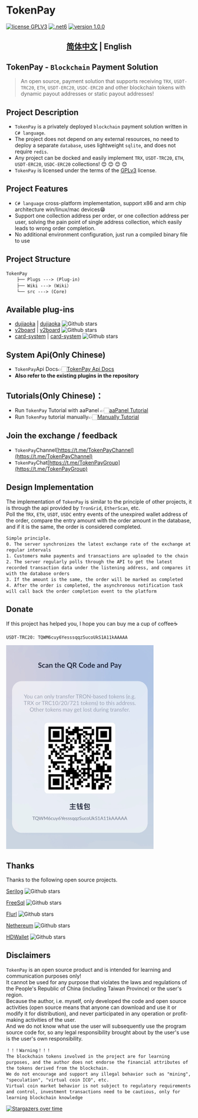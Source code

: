 # TokenPay
<p>
<a href="https://www.gnu.org/licenses/gpl-3.0.html"><img src="https://img.shields.io/badge/license-GPLV3-blue" alt="license GPLV3"></a>
<a href="https://www.php.net/releases/7_4_0.php"><img src="https://img.shields.io/badge/.NET-6-orange" alt=".net6"></a>
<a href="https://github.com/assimon/dujiaoka/releases/tag/1.0.0"><img src="https://img.shields.io/badge/version-1.0.0-red" alt="version 1.0.0"></a>
</p>
<h2 align="center"><a href="README.md">简体中文</a> | English</h2>  

## TokenPay - `Blockchain` Payment Solution

>An open source, payment solution that supports receiving `TRX`, `USDT-TRC20`, `ETH`, `USDT-ERC20`, `USDC-ERC20` and other blockchain tokens with dynamic payout addresses or static payout addresses!

## Project Description
- `TokenPay` is a privately deployed `blockchain` payment solution written in `C# language`.     
- The project does not depend on any external resources, no need to deploy a separate `database`, uses lightweight `sqlite`, and does not require `redis`.
- Any project can be docked and easily implement `TRX`, `USDT-TRC20`, `ETH`, `USDT-ERC20`, `USDC-ERC20` collections! 😊 😊 😊 😊
- `TokenPay` is licensed under the terms of the [GPLv3](https://www.gnu.org/licenses/gpl-3.0.html) license.

## Project Features
- `C# language` cross-platform implementation, support x86 and arm chip architecture win/linux/mac devices😁
- Support one collection address per order, or one collection address per user, solving the pain point of single address collection, which easily leads to wrong order completion.
- No additional environment configuration, just run a compiled binary file to use

## Project Structure
```
TokenPay
    ├── Plugs ---> (Plug-in)
    ├── Wiki ---> (Wiki）
    └── src ---> (Core)
```
## Available plug-ins
- [dujiaoka](Plugs/dujiaoka/) | [dujiaoka](https://github.com/assimon/dujiaoka) ![Github stars](https://img.shields.io/github/stars/assimon/dujiaoka?style=social)
- [v2board](Plugs/v2board/) | [v2board](https://github.com/v2board/v2board) ![Github stars](https://img.shields.io/github/stars/v2board/v2board?style=social)
- [card-system](Plugs/card-system/) | [card-system](https://github.com/Tai7sy/card-system) ![Github stars](https://img.shields.io/github/stars/Tai7sy/card-system?style=social)

## System Api(Only Chinese)
- `TokenPay`Api Docs👉🏻[TokenPay Api Docs](Wiki/docs.md)
- **Also refer to the existing plugins in the repository**

## Tutorials(Only Chinese)：
- Run `TokenPay` Tutorial with aaPanel 👉🏻[aaPanel Tutorial](Wiki/BT_RUN.md)
- Run `TokenPay` tutorial manually👉🏻[Manually Tutorial](Wiki/manual_RUN.md)


## Join the exchange / feedback
- `TokenPay`Channel[https://t.me/TokenPayChannel](https://t.me/TokenPayChannel)
- `TokenPay`Chat[https://t.me/TokenPayGroup](https://t.me/TokenPayGroup)

## Design Implementation
The implementation of `TokenPay` is similar to the principle of other projects, it is through the api provided by `TronGrid`, `EtherScan`, etc.      
Poll the `TRX`, `ETH`, `USDT`, `USDC` entry events of the unexpired wallet address of the order, compare the entry amount with the order amount in the database, and if it is the same, the order is considered completed.
```
Simple principle.
0. The server synchronizes the latest exchange rate of the exchange at regular intervals
1. Customers make payments and transactions are uploaded to the chain
2. The server regularly polls through the API to get the latest recorded transaction data under the listening address, and compares it with the database orders
3. If the amount is the same, the order will be marked as completed
4. After the order is completed, the asynchronous notification task will call back the order completion event to the platform
```

## Donate
If this project has helped you, I hope you can buy me a cup of coffee☕️
```
USDT-TRC20: TQWM6cuy6YesssqqzSucoUkS1A11kAAAAA
```
<img src="Wiki/imgs/usdt_thanks_en.jpg" width = "400" alt="usdt扫码打赏"/>

## Thanks
Thanks to the following open source projects.

[Serilog](https://github.com/serilog/serilog) ![Github stars](https://img.shields.io/github/stars/serilog/serilog?style=social)

[FreeSql](https://github.com/dotnetcore/FreeSql) ![Github stars](https://img.shields.io/github/stars/dotnetcore/FreeSql?style=social)

[Flurl](https://github.com/tmenier/Flurl) ![Github stars](https://img.shields.io/github/stars/tmenier/Flurl?style=social)

[Nethereum](https://github.com/Nethereum/Nethereum) ![Github stars](https://img.shields.io/github/stars/Nethereum/Nethereum?style=social)

[HDWallet](https://github.com/farukterzioglu/HDWallet) ![Github stars](https://img.shields.io/github/stars/farukterzioglu/HDWallet?style=social)

## Disclaimers
`TokenPay` is an open source product and is intended for learning and communication purposes only!       
It cannot be used for any purpose that violates the laws and regulations of the People's Republic of China (including Taiwan Province) or the user's region.           
Because the author, i.e. myself, only developed the code and open source activities (open source means that anyone can download and use it or modify it for distribution), and never participated in any operation or profit-making activities of the user.       
And we do not know what use the user will subsequently use the program source code for, so any legal responsibility brought about by the user's use is the user's own responsibility.            
```
！！！Warning！！！
The blockchain tokens involved in the project are for learning purposes, and the author does not endorse the financial attributes of the tokens derived from the blockchain.
We do not encourage and support any illegal behavior such as "mining", "speculation", "virtual coin ICO", etc.
Virtual coin market behavior is not subject to regulatory requirements and control, investment transactions need to be cautious, only for learning blockchain knowledge
```
[![Stargazers over time](https://starchart.cc/LightCountry/TokenPay.svg)](https://starchart.cc/LightCountry/TokenPay)
